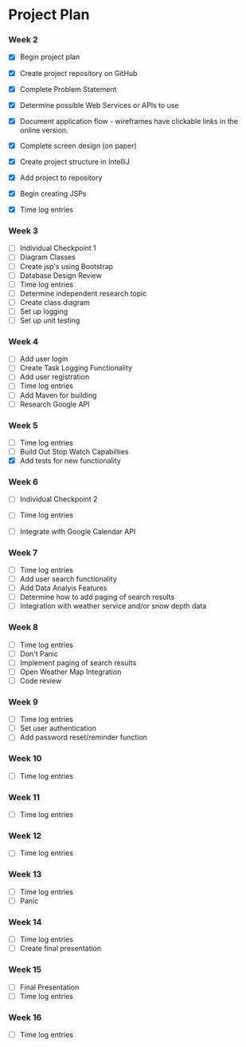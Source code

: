 # Project Plan

### Week 2
- [X] Begin project plan
- [X] Create project repository on GitHub
- [X] Complete Problem Statement
- [X] Determine possible Web Services or APIs to use
- [X] Document application flow - wireframes have clickable links in the online version.
- [X] Complete screen design (on paper)
- [X] Create project structure in IntelliJ
- [X] Add project to repository
- [X] Begin creating JSPs
- [X] Time log entries


### Week 3
- [ ] Individual Checkpoint 1
- [ ] Diagram Classes
- [ ] Create jsp's using Bootstrap
- [ ] Database Design Review
- [ ] Time log entries
- [ ] Determine independent research topic
- [ ] Create class diagram
- [ ] Set up logging
- [ ] Set up unit testing

### Week 4
- [ ] Add user login  
- [ ] Create Task Logging Functionality
- [ ] Add user registration
- [ ] Time log entries
- [ ] Add Maven for building
- [ ] Research Google API

### Week 5

- [ ] Time log entries
- [ ] Build Out Stop Watch Capabilties
- [X] Add tests for new functionality

### Week 6
- [ ] Individual Checkpoint 2
- [ ] Time log entries
- [ ] Integrate with Google Calendar API


### Week 7
- [ ] Time log entries
- [ ] Add user search functionality
- [ ] Add Data Analyis Features
- [ ] Determine how to add paging of search results
- [ ] Integration with weather service and/or snow depth data

### Week 8
- [ ] Time log entries
- [ ] Don't Panic
- [ ] Implement paging of search results
- [ ] Open Weather Map Integration
- [ ] Code review

### Week 9
- [ ] Time log entries
- [ ] Set user authentication
- [ ] Add password reset/reminder function

### Week 10
- [ ] Time log entries

### Week 11
- [ ] Time log entries

### Week 12
- [ ] Time log entries

### Week 13
- [ ] Time log entries
- [ ] Panic

### Week 14
- [ ] Time log entries
- [ ] Create final presentation

### Week 15
- [ ] Final Presentation
- [ ] Time log entries

### Week 16
- [ ] Time log entries






